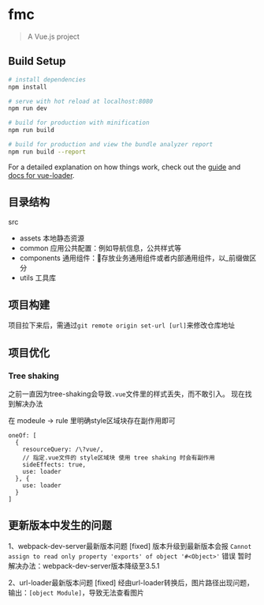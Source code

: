 # fmc

> A Vue.js project

## Build Setup

``` bash
# install dependencies
npm install

# serve with hot reload at localhost:8080
npm run dev

# build for production with minification
npm run build

# build for production and view the bundle analyzer report
npm run build --report
```

For a detailed explanation on how things work, check out the [guide](http://vuejs-templates.github.io/webpack/) and [docs for vue-loader](http://vuejs.github.io/vue-loader).

## 目录结构
src
- assets      本地静态资源
- common      应用公共配置：例如导航信息，公共样式等
- components  通用组件：存放业务通用组件或者内部通用组件，以_前缀做区分
- utils       工具库

## 项目构建
项目拉下来后，需通过`git remote origin set-url [url]`来修改仓库地址

## 项目优化
### Tree shaking
之前一直因为tree-shaking会导致`.vue`文件里的样式丢失，而不敢引入。
现在找到解决办法

在 modeule -> rule 里明确style区域块存在副作用即可
```
oneOf: [
  {
    resourceQuery: /\?vue/,
    // 指定.vue文件的 style区域块 使用 tree shaking 时会有副作用
    sideEffects: true,
    use: loader
  }, {
    use: loader
  }
]
```

## 更新版本中发生的问题
1、webpack-dev-server最新版本问题 [fixed]
版本升级到最新版本会报 `Cannot assign to read only property 'exports' of object '#<Object>'` 错误
暂时解决办法：webpack-dev-server版本降级至3.5.1

2、url-loader最新版本问题 [fixed]
经由url-loader转换后，图片路径出现问题，输出：`[object Module]`，导致无法查看图片